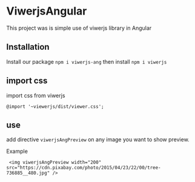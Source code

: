 # ViwerjsAngular

This project was is simple use of viwerjs library in Angular

## Installation
 
 Install our package  `npm i viwerjs-ang`
 then install `npm i viwerjs`

## import css

import css from viwerjs 

`@import '~viewerjs/dist/viewer.css';`

## use 

add  directive `viwerjsAngPreview` on any image you want to show preview.

Example 

`  <img
    viwerjsAngPreview
    width="200"
    src="https://cdn.pixabay.com/photo/2015/04/23/22/00/tree-736885__480.jpg"
  />
`


